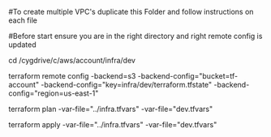 #To create multiple VPC's duplicate this Folder and follow instructions on each file

#Before start ensure you are in the right directory and right remote config is updated

cd /cygdrive/c/aws/account/infra/dev

terraform remote config -backend=s3 -backend-config="bucket=tf-account" -backend-config="key=infra/dev/terraform.tfstate" -backend-config="region=us-east-1"

terraform plan -var-file="../infra.tfvars" -var-file="dev.tfvars"

terraform apply -var-file="../infra.tfvars" -var-file="dev.tfvars"
